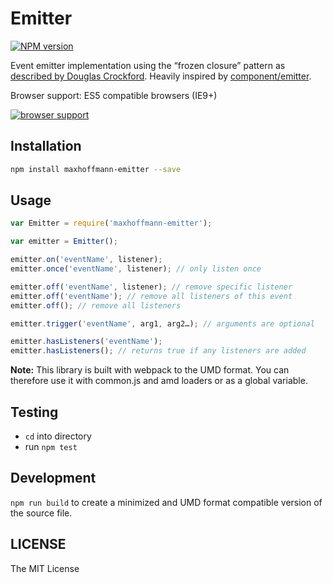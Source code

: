 Emitter
=======

[![NPM version][1]][2]

Event emitter implementation using the “frozen closure” pattern as [described by Douglas Crockford](http://www.ustream.tv/recorded/46640057). Heavily inspired by [component/emitter](https://github.com/component/emitter).

Browser support: ES5 compatible browsers (IE9+)

[![browser support](https://ci.testling.com/maxhoffmann/emitter.png)
](https://ci.testling.com/maxhoffmann/emitter)

Installation
------------

```bash
npm install maxhoffmann-emitter --save
```

Usage
-----

```js
var Emitter = require('maxhoffmann-emitter');

var emitter = Emitter();

emitter.on('eventName', listener);
emitter.once('eventName', listener); // only listen once

emitter.off('eventName', listener); // remove specific listener
emitter.off('eventName'); // remove all listeners of this event
emitter.off(); // remove all listeners

emitter.trigger('eventName', arg1, arg2…); // arguments are optional

emitter.hasListeners('eventName');
emitter.hasListeners(); // returns true if any listeners are added
```

__Note:__ This library is built with webpack to the UMD format. You can therefore use it with common.js and amd loaders or as a global variable.


Testing
-------

- `cd` into directory
- run `npm test`


Development
-----------

`npm run build` to create a minimized and UMD format compatible version of the source file.


LICENSE
-------

The MIT License

  [1]: https://badge.fury.io/js/maxhoffmann-emitter.png
  [2]: https://badge.fury.io/js/maxhoffmann-emitter
